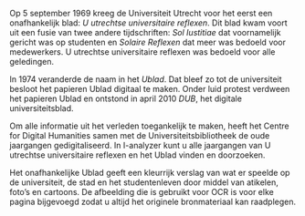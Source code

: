 Op 5 september 1969 kreeg de Universiteit Utrecht voor het eerst een onafhankelijk blad: _U utrechtse universitaire reflexen_. Dit blad kwam voort uit een fusie van twee andere tijdschriften: _Sol Iustitiae_ dat voornamelijk gericht was op studenten en _Solaire Reflexen_ dat meer was bedoeld voor medewerkers. U utrechtse universitaire reflexen was bedoeld voor alle geledingen.

In 1974 veranderde de naam in het _Ublad_. Dat bleef zo tot de universiteit besloot het papieren Ublad digitaal te maken. Onder luid protest verdween het papieren Ublad en ontstond in april 2010 _DUB_, het digitale universiteitsblad.

Om alle informatie uit het verleden toegankelijk te maken, heeft het Centre for Digital Humanities samen met de Universiteitsbibliotheek de oude jaargangen gedigitaliseerd. In I-analyzer kunt u alle jaargangen van U utrechtse universitaire reflexen en het Ublad vinden en doorzoeken.

Het onafhankelijke Ublad geeft een kleurrijk verslag van wat er speelde op de universiteit, de stad en het studentenleven door middel van atikelen, foto’s en cartoons. De afbeelding die is gebruikt voor OCR is voor elke pagina bijgevoegd zodat u altijd het originele bronmateriaal kan raadplegen.
